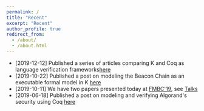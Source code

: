 ```yaml
---
permalink: /
title: "Recent"
excerpt: "Recent"
author_profile: true
redirect_from:
  - /about/
  - /about.html
---
```


- [2019-12-12] Published a series of articles comparing K and Coq as language verification frameworks[here](/posts/2019/12/k-vs-coq/)
- [2019-10-22] Published a post on modeling the Beacon Chain as an executable formal model in K [here](/posts/2019/10/k-beacon-chains/)
- [2019-10-11] We have two papers presented today at [FMBC'19](https://sites.google.com/view/fmbc/home), see [Talks](/talks)
- [2019-06-18] Published a post on modeling and verifying Algorand's security using Coq [here](/posts/2019/06/algorand-safety/)
